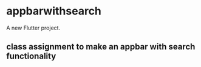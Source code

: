# appbarwithsearch

A new Flutter project.

## class assignment to make an appbar with search functionality
